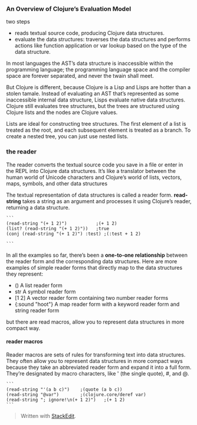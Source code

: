 
### An Overview of Clojure’s Evaluation Model
two steps   

+    reads textual source code, producing Clojure data structures. 
+   evaluate the data structures:  traverses the data structures and performs
actions like function application or var lookup based on the type of the data
structure.

In most languages the AST’s data structure is inaccessible within the
programming language; the programming language space and the compiler space are
forever separated, and never the twain shall meet.

But Clojure is different, because Clojure is a Lisp and Lisps are hotter than
a stolen tamale. Instead of evaluating an AST that’s represented as some
inaccessible internal data structure, Lisps evaluate native data structures.
Clojure still evaluates tree structures, but the trees are structured using
Clojure lists and the nodes are Clojure values.

Lists are ideal for constructing tree structures. The first element of a list is
treated as the root, and each subsequent element is treated as a branch. To
create a nested tree, you can just use nested lists.

### the reader  

The reader converts the textual source code you save in a file or enter in the
REPL into Clojure data structures. It’s like a translator between the human
world of Unicode characters and Clojure’s world of lists, vectors, maps,
symbols, and other data structures

 The textual representation of data structures is called a reader form.
**read-string** takes a string as an argument and processes it using Clojure’s
reader, returning a data structure.

    ```
    (read-string "(+ 1 2)")           ;(+ 1 2)
    (list? (read-string "(+ 1 2)"))   ;true
    (conj (read-string "(+ 1 2)") :test) ;(:test + 1 2)
    
    ```

In all the examples so far, there’s been a **one-to-one relationship** between
the reader form and the corresponding data structures. Here are more examples of
simple reader forms that directly map to the data structures they represent:

+   () A list reader form
+   str A symbol reader form
+   [1 2] A vector reader form containing two number reader forms
+   {:sound "hoot"} A map reader form with a keyword reader form and string
reader form

but there are read macros, allow you to represent data structures in more
compact way.

#### reader macros  

Reader macros are sets of rules for transforming text into data structures. They
often allow you to represent data structures in more compact ways because they
take an abbreviated reader form and expand it into a full form. They’re
designated by macro characters, like ' (the single quote), #, and @. 

    ```
    (read-string "'(a b c)")    ;(quote (a b c))
    (read-string "@var")        ;(clojure.core/deref var)
    (read-string "; ignore!\n(+ 1 2)")   ;(+ 1 2)
    ```

> Written with [StackEdit](https://stackedit.io/).
